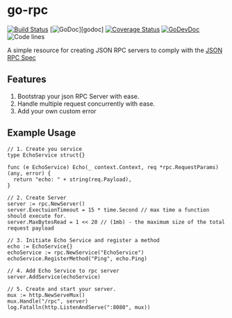 # go-rpc

[![Build Status](https://github.com/bubunyo/go-rpc/workflows/test-unit/badge.svg)](https://github.com/bubunyo/go-rpc/actions?query=branch%3Amaster+workflow%3Atest-unit)
[![GoDoc](https://godoc.org/github.com/bubunyo/go-rpc?status.svg)][godoc]
[![Coverage Status](https://codecov.io/gh/bubunyo/go-rpc/branch/master/graph/badge.svg)](https://codecov.io/gh/bubunyo/go-rpc)
[![GoDevDoc](https://img.shields.io/badge/dev-doc-00ADD8?logo=go)](https://pkg.go.dev/github.com/bubunyo/go-rpc)
![Code lines](https://sloc.xyz/github/bubunyo/go-rpc/?category=code)

A simple resource for creating JSON RPC servers to comply with
the [JSON RPC Spec](https://www.jsonrpc.org/specification)

## Features

1. Bootstrap your json RPC Server with ease.
2. Handle multiple request concurrently with ease.
3. Add your own custom error

## Example Usage

```
// 1. Create you service
type EchoService struct{}

func (e EchoService) Echo(_ context.Context, req *rpc.RequestParams) (any, error) {
  return "echo: " + string(req.Payload),
}

// 2. Create Server
server := rpc.NewServer()
server.ExectuionTimeout = 15 * time.Second // max time a function should execute for.
server.MaxBytesRead = 1 << 20 // (1mb) - the maximum size of the total request payload 

// 3. Initiate Echo Service and register a method
echo := EchoService{}
echoService := rpc.NewService("EchoService")
echoService.RegisterMethod("Ping", echo.Ping)

// 4. Add Echo Service to rpc server
server.AddService(echoService)

// 5. Create and start your server. 
mux := http.NewServeMux()
mux.Handle("/rpc", server)
log.Fatalln(http.ListenAndServe(":8080", mux))
```
